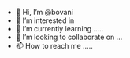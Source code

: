 - 👋 Hi, I’m @bovani 
- 👀 I’m interested in 
- 🌱 I’m currently learning .....
- 💞️ I’m looking to collaborate on ...
- 📫 How to reach me .....

<!---
bovani/bovani is a ✨ special ✨ repository because its `README.md` (this file) appears on your GitHub profile.
You can click the Preview link to take a look at your changes.
--->
